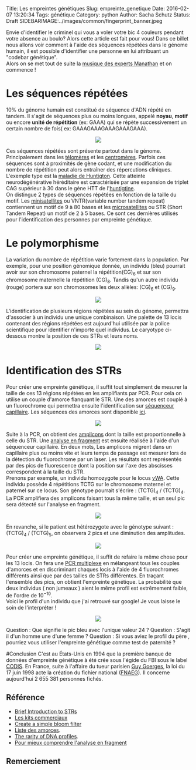Title: Les empreintes génétiques
Slug: empreinte_genetique 
Date: 2016-02-07 13:20:34
Tags: génétique
Category: python
Author: Sacha Schutz
Status: Draft
SIDEBARIMAGE:../images/common/fingerprint_banner.jpeg

Envie d'identifier le criminel qui vous a voler votre bic 4 couleurs pendant votre absence au boulo? Alors cette article est fait pour vous! Dans ce billet nous allons voir comment à l'aide des séquences répétées dans le génome humain, il est possible d'identifier une personne en lui attribuant un "codebar génétique".    
Alors on se met tout de suite la [musique des experts Manathan](https://www.youtube.com/watch?v=gY5rztWa1TM) et on commence ! 


# Les séquences répétées
10% du génome humain est constitué de séquence d'ADN répété en tandem. Il s'agit de séquences plus ou moins longues, appelé **noyau**, **motif** ou encore **unité de répétition** (ex: GAAA) qui se répète successivement un certain nombre de fois( ex: GAAAGAAAGAAAGAAAGAAA). 

<p align="center">
    <img src="../images/post13/satellite.png">
</p>

Ces séquences répétées sont présente partout dans le génome. Principalement dans les [télomères](https://fr.wikipedia.org/wiki/T%C3%A9lom%C3%A8re) et les [centromères](https://fr.wikipedia.org/wiki/Centrom%C3%A8re). Parfois ces séquences sont à proximités de gène codant, et une modification du nombre de répétition peut alors entraîner des répercutions cliniques. L'exemple type est la [maladie de Huntigton](https://fr.wikipedia.org/wiki/Maladie_de_Huntington). Cette atteinte neurodégénérative héréditaire est caractérisée par une expansion de triplet CAG supérieur à 30 dans le gène HTT de l'[huntigtine](https://fr.wikipedia.org/wiki/Huntingtine).  
On distingue 2 types de séquences répétées en fonction de la taille du motif. Les [minisatellites](https://fr.wikipedia.org/wiki/Minisatellite) ou VNTR(variable number tandem repeat) contiennent un motif de 9 à 80 bases et les [microsatellites](https://fr.wikipedia.org/wiki/Microsatellite_%28biologie%29) ou STR (Short Tandem Repeat) un motif de 2 à 5 bases. Ce sont ces dernières utilisés pour l'identification des personnes par empreinte génétique.

# Le polymorphisme  

La variation du nombre de répétition varie fortement dans la population. Par exemple, pour une position génomique donnée, un individu (bleu) pourrait avoir sur son chromosome paternel la répétition(CG)<sub>6</sub> et sur son chromosome maternelle la répétition (CG)<sub>8</sub>. Tandis qu'un autre individu (rouge) portera sur son chromosomes les deux allèles: (CG)<sub>6</sub> et (CG)<sub>9</sub>.
<p align="center">
    <img src="../images/post13/satellite_poly.png">
</p>

L'identification de plusieurs régions répétées au sein du génome, permettra d'associer à un individu une unique combinaison. Une palette de 13 locis contenant des régions répétées est aujourd'hui utilisée par la police scientifique pour identifier n'importe quel individus. Le caryotype ci-dessous montre la position de ces STRs et leurs noms.   

<p align="center">
    <img src="../images/post13/codis.jpg">
</p>


# Identification des STRs 
Pour créer une empreinte génétique, il suffit tout simplement de mesurer la taille de ces 13 régions répétées en les amplifiants par PCR. Pour cela on  utilise un couple d'amorce flanquant le STR. Une des amorces est couplé à un fluorochrome qui permettra ensuite l'identification sur [séquenceur capillaire](https://fr.wikipedia.org/wiki/%C3%89lectrophor%C3%A8se_capillaire). Les séquences des amorces sont disponible [ici](http://www.cstl.nist.gov/biotech/strbase/multiplx.htm).

<p align="center">
    <img src="../images/post13/PCR_multiplexe.png">
</p>

Suite à la PCR, on obtient des [amplicons](https://fr.wikipedia.org/wiki/Amplicon) dont la taille est proportionnelle à celle du STR. Une [analyse en fragment](https://cmgg.be/fr/content/analyse-de-fragments) est ensuite réalisée à l'aide d'un séquenceur capillaire. En deux mots, Les amplicons migrent dans un capillaire plus ou moins vite et leurs temps de passage est mesurer lors de la détection du fluorochrome par un laser. Les résultats sont représentés par des pics de fluorescence dont la position sur l'axe des abscisses correspondent à la taille du STR.   
Prenons par exemple, un individu homozygote pour le locus [vWA](http://www.sciencedirect.com/science/article/pii/S0531513103017746). Cette individu possède 4 répétitions TCTG sur le chromosome maternel et paternel sur ce locus. Son génotype pourrait s'écrire : (TCTG)<sub>4</sub> / (TCTG)<sub>4</sub>. La PCR amplifiera des amplicons faisant tous la même taille, et un seul pic sera détecté sur l'analyse en fragment.   

 <p align="center">
    <img src="../images/post13/homozygote.png">
</p>

En revanche, si le patient est hétérozygote avec le génotype suivant : (TCTG)<sub>4</sub> / (TCTG)<sub>5</sub>, on observera 2 pics et une diminution des amplitudes.  

 <p align="center">
    <img src="../images/post13/heterozygote.png">
</p>

Pour créer une empreinte génétique, il suffit de refaire la même chose pour les 13 locis. On fera une [PCR multiplexe](http://www.ozyme.fr/documentation/techozyme/techozyme20-pcr-multiplexe.asp) en mélangeant tous les couples d'amorces et en discriminant chaques locis à l'aide de 4 fluorochromes différents ainsi que par des tailles de STRs différentes. En traçant l'ensemble des pics, on obtient l'empreinte génétique. La probabilité que deux individus ( non jumeaux ) aient le même profil est extrêmement faible, de l'ordre de  10<sup>−10</sup>.    
Voici le profil d'un individu que j'ai retrouvé sur google! Je vous laisse le soin de l'interpréter ! 

 <p align="center">
    <img src="../images/post13/fingerprint.jpg">
</p>

Question : Que signifie le pic bleu avec l'unique valeur 24 ? 
Question : S'agit il d'un homme une d'une femme ? 
Question : Si vous aviez le profil du père , pourriez vous utiliser l'empreinte génétique comme test de paternité ? 

#Conclusion 
C'est au États-Unis en 1994 que la première banque de données d'empreinte génétique à été crée sous l'égide du FBI sous le label [CODIS](https://fr.wikipedia.org/wiki/Combined_DNA_index_system). En France, suite à l'affaire du tueur parisien [Guy Goerges](https://fr.wikipedia.org/wiki/Guy_Georges), la loi du 17 juin 1998 acte la création du fichier national ([FNAEG](https://fr.wikipedia.org/wiki/Fichier_national_automatis%C3%A9_des_empreintes_g%C3%A9n%C3%A9tiques)). Il concerne aujourd'hui 2 655 381 personnes fichés.  


## Référence 

* [Brief Introduction to STRs](http://www.cstl.nist.gov/biotech/strbase/intro.htm)
* [Les kits commerciaux](http://www.cstl.nist.gov/biotech/strbase/multiplx.htm)
* [Create a simple bloom filter](http://www.maxburstein.com/blog/creating-a-simple-bloom-filter/)
* [Liste des amorces](http://www.cstl.nist.gov/biotech/strbase/primer1.htm).
* [The rarity of DNA profiles](http://www.ncbi.nlm.nih.gov/pmc/articles/PMC2585748/).
* [Pour mieux comprendre l'analyse en fragment](https://www.youtube.com/watch?v=43-OQTLtrwQ)

## Remerciement 

